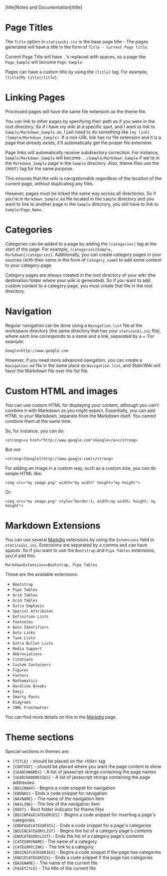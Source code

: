 [title]Notes and Documentation[/title]

# Page Titles

The `Title` option in `staticwiki.ini` is the base page title - The pages generated will have a title in the form of `Title - Current Page Title`.

Current Page Title will have `_`'s replaced with spaces, so a page like `Page_Sample` will become `Page Sample`.

Pages can have a custom title by using the `[title]` tag. For example, `[title]My title[/title}`.

# Linking Pages

Processed pages will have the same file extension as the theme file.

You can link to other pages by specifying their path as if you were in the root directory.
So if I have my wiki at a specific spot, and I want to link to `Sample/Markdown_Sample.md`, I just need to do something like `[my link](Sample/Markdown_Sample)`.
If a non-URL link has no file extension and it is a page that already exists, it'll automatically get the proper file extension.

Page links will automatically receive subdirectory correction. For instance, `Sample/Markdown_Sample` will become `../Sample/Markdown_Sample` if we're in the `Markdown_Sample` page in the `Sample` directory.
Also, theme files use the `{ROOT}` tag for the same purpose.

This ensures that the wiki is navigationable regardless of the location of the current page, without duplicating any files.

However, pages must be linked the same way across all directories. So if you're in `Markdown_Sample.md` file located in the `Sample` directory and you want to link to another page in the `Sample` directory,
you still have to link to `Sample/Page_Name`.

# Categories

Categories can be added to a page by adding the `[categories]` tag at the start of the page. For example, `[categories]Sample, Markdown[/categories]`.
Additionally, you can create category pages in your sources (with their name in the form of `Category_name`) to add some content to your category page.

Category pages are always created in the root directory of your wiki (the destination folder where your wiki is generated).
So if you want to add custom content to a category page, you must create that file in the root directory.

# Navigation

Regular navigation can be done using a `Navigation.list` file at the workspace directory (the same directory that has your `staticwiki.ini` file), where each line corresponds to a name and a link, separated by a `=`. For example:

```
Google=http://www.google.com
```

However, if you need more advanced navigation, you can create a `Navigation.md` file in the same place as `Navigation.list`, and StaticWiki will favor the Markdown file over the list file.

# Custom HTML and images

You can use custom HTML for displaying your content, although you can't combine it with Markdown as you might expect.
Essentially, you can add HTML to your Markdown, separate from the Markdown itself. You cannot combine them at the same time.

So, for instance, you can do:

```
<strong><a href="http://www.google.com">Google</a></strong>
```

But not:

```
<strong>[Google](http://www.google.com)</strong>
```

For adding an image in a custom way, such as a custom size, you can do simple HTML like:

```
<img src="my image.png" width="my width" height="my height">
```

Or:

```
<img src="my image.png" style="border:1; width:my width; height: my height">
```

# Markdown Extensions

You can use several [Markdig](https://github.com/lunet-io/markdig) extensions by using the `Extensions` field in `staticwiki.ini`.
Extensions are separated by a comma and can have spaces. So if you want to use the `Bootstrap` and `Pipe Tables` extensions, you'd add this:

```
MarkdownExtensions=Bootstrap, Pipe Tables
```

These are the available extensions:

- `Bootstrap`
- `Pipe Tables`
- `Grid Tables`
- `Grid Tables`
- `Extra Emphasis`
- `Special Attributes`
- `Definition Lists`
- `Footnotes`
- `Auto Identifiers`
- `Auto Links`
- `Task Lists`
- `Extra Bullet Lists`
- `Media Support`
- `Abbreviations`
- `Citations`
- `Custom Containers`
- `Figures`
- `Footers`
- `Mathematics`
- `Hardline Breaks`
- `Emoji`
- `Smarty Pants`
- `Diagrams`
- `YAML Frontmatter`

You can find more details on this in the [Markdig](https://github.com/lunet-io/markdig) page.

# Theme sections

Special sections in themes are:

- `{TITLE}` - should be placed on the &lt;title&gt; tag
- `{CONTENT}` - should be placed where you want the page content to show
- `{SEARCHNAMES}` - A list of javascript strings containing the page names
- `{SEARCHADDRESSES}` - A list of javascript strings containing the page addresses
- `{BEGINNAV}` - Begins a code snippet for navigation
- `{ENDNAV}` - Ends a code snippet for navigation
- `{NAVNAME}` - The name of the navigation item
- `{NAVLINK}` - The link of the navigation item
- `{ROOT}` - Root folder indicator for theme files
- `{BEGINPAGECATEGORIES}` - Begins a code snippet for inserting a page's categories
- `{ENDPAGECATEGORIES}` - Ends a code snippet for a page's categories
- `{BEGINCATEGORYLIST}` - Begins the list of a category page's contents
- `{ENDCATEGORYLIST}` - Ends the list of a category page's contents
- `{CATEGORYNAME}`- The name of a category
- `{CATEGORYLINK}` - The link to a category
- `{BEGINIFCATEGORIES}` - Begins a code snippet if the page has categories
- `{ENDIFCATEGORIES}` - Ends a code snippet if the page has categories
- `{BASENAME}` - The name of the current file
- `{PAGETITLE}` - The title of the current file

